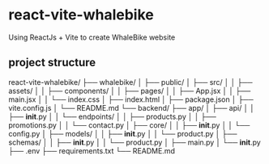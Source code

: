 # react-vite-whalebike
Using ReactJs + Vite to create WhaleBike website

## project structure
react-vite-whalebike/
├── whalebike/
│   ├── public/
│   ├── src/
│   │   ├── assets/
│   │   ├── components/
│   │   ├── pages/
│   │   ├── App.jsx
│   │   ├── main.jsx
│   │   └── index.css
│   ├── index.html
│   ├── package.json
│   ├── vite.config.js
│   └── README.md
└── backend/
    ├── app/
    │   ├── api/
    │   │   ├── __init__.py
    │   │   └── endpoints/
    │   │       ├── products.py
    │   │       ├── promotions.py
    │   │       └── contact.py
    │   ├── core/
    │   │   ├── __init__.py
    │   │   └── config.py
    │   ├── models/
    │   │   ├── __init__.py
    │   │   └── product.py
    │   ├── schemas/
    │   │   ├── __init__.py
    │   │   └── product.py
    │   ├── main.py
    │   └── __init__.py
    ├── .env
    ├── requirements.txt
    └── README.md